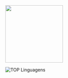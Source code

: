 





 


<img height="180em" src="https://github-readme-stats.vercel.app/api?username=VictorBratfisch&amp;show_icons=true&amp;theme=dracula&amp;include_all_commits=true&amp;count_private=true" style="max-width: 100%;">


  ![TOP Linguagens](https://github-readme-stats.vercel.app/api/top-langs/?username=VictorBratfisch&layout=compact&theme=dracula)
